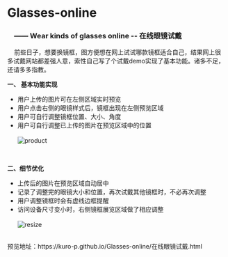 # Glasses-online
### &nbsp;&nbsp;&nbsp;&nbsp;—— Wear kinds of glasses online -- 在线眼镜试戴
&nbsp;&nbsp;&nbsp;&nbsp;前些日子，想要换镜框，图方便想在网上试试哪款镜框适合自己，结果网上很多试戴网站都差强人意，索性自己写了个试戴demo实现了基本功能。诸多不足，还请多多指教。<br/>

**一、 基本功能实现**
   * 用户上传的图片可在左侧区域实时预览
   * 用户点击右侧的眼镜样式后，镜框出现在左侧预览区域
   * 用户可自行调整镜框位置、大小、角度
   * 用户可自行调整已上传的图片在预览区域中的位置
   <br/> <br/>
   ![product](https://github.com/Kuro-P/Glasses-online/blob/master/previewImg/mine.gif
 "效果图")
 <br/>
 
**二、细节优化**

   * 上传后的图片在预览区域自动居中
   * 记录了调整完的眼镜大小和位置，再次试戴其他镜框时，不必再次调整
   * 用户调整镜框时会有虚线边框提醒
   * 访问设备尺寸变小时，右侧镜框展览区域做了相应调整
<br/> <br/>
 ![resize](https://github.com/Kuro-P/Glasses-online/blob/master/previewImg/resize.gif
 "右侧区域变化效果图")
<br/>
预览地址：https://kuro-p.github.io/Glasses-online/在线眼镜试戴.html
